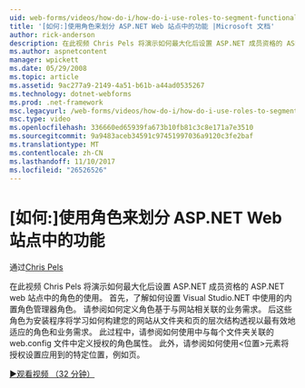 ```yaml
---
uid: web-forms/videos/how-do-i/how-do-i-use-roles-to-segment-functionality-in-an-aspnet-web-site
title: '[如何:]使用角色来划分 ASP.NET Web 站点中的功能 |Microsoft 文档'
author: rick-anderson
description: 在此视频 Chris Pels 将演示如何最大化后设置 ASP.NET 成员资格的 ASP.NET web 站点中的角色的使用。 首先，了解如何设置角色...
ms.author: aspnetcontent
manager: wpickett
ms.date: 05/29/2008
ms.topic: article
ms.assetid: 9ac277a9-2149-4a51-b61b-a44ad0535267
ms.technology: dotnet-webforms
ms.prod: .net-framework
msc.legacyurl: /web-forms/videos/how-do-i/how-do-i-use-roles-to-segment-functionality-in-an-aspnet-web-site
msc.type: video
ms.openlocfilehash: 336660ed65939fa673b10fb81c3c8e171a7e3510
ms.sourcegitcommit: 9a9483aceb34591c97451997036a9120c3fe2baf
ms.translationtype: MT
ms.contentlocale: zh-CN
ms.lasthandoff: 11/10/2017
ms.locfileid: "26526526"
---
```

<a name="how-do-i-use-roles-to-segment-functionality-in-an-aspnet-web-site"></a>[如何:]使用角色来划分 ASP.NET Web 站点中的功能
====================
通过[Chris Pels](https://twitter.com/chrispels)

在此视频 Chris Pels 将演示如何最大化后设置 ASP.NET 成员资格的 ASP.NET web 站点中的角色的使用。 首先，了解如何设置 Visual Studio.NET 中使用的内置角色管理器角色。 请参阅如何定义角色基于与网站相关联的业务需求。 后这些角色为安装程序将学习如何构建您的网站从文件夹和页的层次结构透视以最有效地适应的角色和业务需求。 此过程中，请参阅如何使用中与每个文件夹关联的 web.config 文件中定义授权的角色属性。 此外，请参阅如何使用&lt;位置&gt;元素将授权设置应用到的特定位置，例如页。

[&#9654;观看视频 （32 分钟）](https://channel9.msdn.com/Blogs/ASP-NET-Site-Videos/how-do-i-use-roles-to-segment-functionality-in-an-aspnet-web-site)
